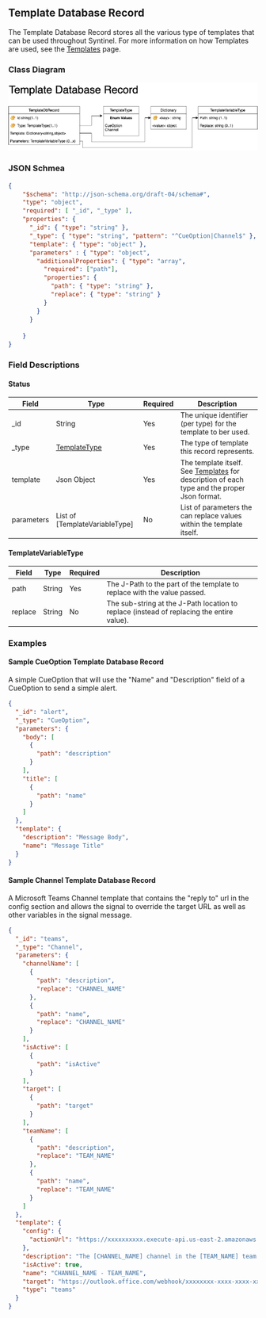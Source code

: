 ## Template Database Record

The Template Database Record stores all the various type of templates that can be used throughout Syntinel.  For more information on how Templates are used, see the [Templates]() page.

### Class Diagram
![Template Database Record](../../resources/draw.io/ClassDiagram-TemplateDbRecord.png)

### JSON Schmea
````json
{
    "$schema": "http://json-schema.org/draft-04/schema#",
    "type": "object",
    "required": [ "_id", "_type" ],
    "properties": {
      "_id": { "type": "string" },
      "_type": { "type": "string", "pattern": "^CueOption|Channel$" },
      "template": { "type": "object" },
      "parameters" : { "type": "object",
        "additionalProperties": { "type": "array",
          "required": ["path"],
          "properties": {
            "path": { "type": "string" },
            "replace": { "type": "string" }
          }          
        }
      }

    }
}
````

### Field Descriptions

#### **Status**
|Field|Type|Required|Description
|-----|----|--------|-----------
|_id|String|Yes|The unique identifier (per type) for the template to ber used.
|_type|[TemplateType](#templatetype)|Yes|The type of template this record represents.
|template|Json Object|Yes|The template itself.  See [Templates]() for description of each type and the proper Json format.
|parameters|List of [TemplateVariableType]|No|List of parameters the can replace values within the template itself.

#### **TemplateVariableType**
|Field|Type|Required|Description
|-----|----|--------|-----------
|path|String|Yes|The J-Path to the part of the template to replace with the value passed. 
|replace|String|No|The sub-string at the J-Path location to replace (instead of replacing the entire value).

### Examples

#### **Sample CueOption Template Database Record**

A simple CueOption that will use the "Name" and "Description" field of a CueOption to send a simple alert.

````json
{
  "_id": "alert",
  "_type": "CueOption",
  "parameters": {
    "body": [
      {
        "path": "description"
      }
    ],
    "title": [
      {
        "path": "name"
      }
    ]
  },
  "template": {
    "description": "Message Body",
    "name": "Message Title"
  }
}
````

#### **Sample Channel Template Database Record**

A Microsoft Teams Channel template that contains the "reply to" url in the config section and allows the signal to override the target URL as well as other variables in the signal message.

````json
{
  "_id": "teams",
  "_type": "Channel",
  "parameters": {
    "channelName": [
      {
        "path": "description",
        "replace": "CHANNEL_NAME"
      },
      {
        "path": "name",
        "replace": "CHANNEL_NAME"
      }
    ],
    "isActive": [
      {
        "path": "isActive"
      }
    ],
    "target": [
      {
        "path": "target"
      }
    ],
    "teamName": [
      {
        "path": "description",
        "replace": "TEAM_NAME"
      },
      {
        "path": "name",
        "replace": "TEAM_NAME"
      }
    ]
  },
  "template": {
    "config": {
      "actionUrl": "https://xxxxxxxxxx.execute-api.us-east-2.amazonaws.com/syntinel/cue/teams"
    },
    "description": "The [CHANNEL_NAME] channel in the [TEAM_NAME] team.",
    "isActive": true,
    "name": "CHANNEL_NAME - TEAM_NAME",
    "target": "https://outlook.office.com/webhook/xxxxxxxx-xxxx-xxxx-xxxx-xxxxxxxxxxx0@xxxxxxxx-xxxx-xxxx-xxxx-xxxxxxxxxxxxx/IncomingWebhook/xxxxxxxxxxxxxxxxxxxxxxxxxxxxxxxx/xxxxxxx-xxxx-xxxx-xxxx-xxxxxxxxxxxx",
    "type": "teams"
  }
}
````